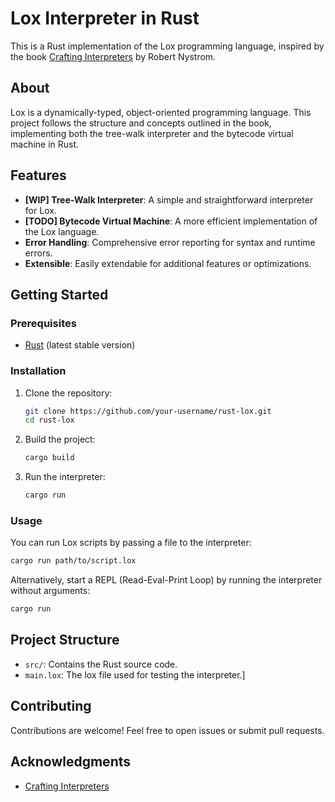 # Lox Interpreter in Rust

This is a Rust implementation of the Lox programming language, inspired by the book [Crafting Interpreters](https://craftinginterpreters.com/) by Robert Nystrom.

## About

Lox is a dynamically-typed, object-oriented programming language. This project follows the structure and concepts outlined in the book, implementing both the tree-walk interpreter and the bytecode virtual machine in Rust.

## Features

- **[WIP] Tree-Walk Interpreter**: A simple and straightforward interpreter for Lox.
- **[TODO] Bytecode Virtual Machine**: A more efficient implementation of the Lox language.
- **Error Handling**: Comprehensive error reporting for syntax and runtime errors.
- **Extensible**: Easily extendable for additional features or optimizations.

## Getting Started

### Prerequisites

- [Rust](https://www.rust-lang.org/) (latest stable version)

### Installation

1. Clone the repository:

   ```bash
   git clone https://github.com/your-username/rust-lox.git
   cd rust-lox
   ```

2. Build the project:

   ```bash
   cargo build
   ```

3. Run the interpreter:
   ```bash
   cargo run
   ```

### Usage

You can run Lox scripts by passing a file to the interpreter:

```bash
cargo run path/to/script.lox
```

Alternatively, start a REPL (Read-Eval-Print Loop) by running the interpreter without arguments:

```bash
cargo run
```

## Project Structure

- `src/`: Contains the Rust source code.
- `main.lox`: The lox file used for testing the interpreter.]

## Contributing

Contributions are welcome! Feel free to open issues or submit pull requests.

## Acknowledgments

- [Crafting Interpreters](https://craftinginterpreters.com/)
